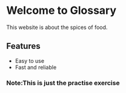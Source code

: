 # Welcome to Glossary
This website is about the spices of food.

## Features
- Easy to use
- Fast and reliable 

### Note:This is just the practise exercise

